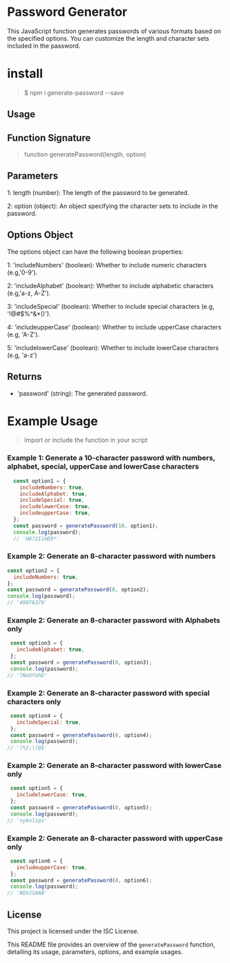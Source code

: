 # Password Generator

This JavaScript function generates passwords of various formats based on the specified options. You can customize the length and character sets included in the password.

# install
> $ npm i generate-password --save

## Usage

## Function Signature 

> function generatePassword(length, option)

## Parameters

1: length (number): The length of the password to be generated.

2: option (object): An object specifying the character sets to include in the password.

## Options Object

The options object can have the following boolean properties:

1: 'includeNumbers' (boolean): Whether to include numeric characters (e.g,'0-9').

2: 'includeAlphabet' (boolean): Whether to include alphabetic characters (e.g,'a-z, A-Z').

3: 'includeSpecial' (boolean): Whether to include special characters (e.g, '!@#$%^&*()').

4: 'includeupperCase' (boolean): Whether to include upperCase characters (e.g, 'A-Z').

5: 'includelowerCase' (boolean): Whether to include lowerCase characters (e.g, 'a-z')
## Returns

* 'password' (string): The generated password.

# Example Usage
> Import or include the function in your script

### Example 1: Generate a 10-character password with numbers, alphabet, special, upperCase and lowerCase characters
```javascript
  const option1 = {
    includeNumbers: true,
    includeAlphabet: true,
    includeSpecial: true,
    includelowerCase: true,
    includeupperCase: true,
  };
  const password = generatePassword(10, option1);
  console.log(password);
  // 'H8?2IihD5*'
```

  

  ### Example 2: Generate an 8-character password with numbers 
  
  ```javascript
  const option2 = {
    includeNumbers: true,
  };
  const password = generatePassword(8, option2);
  console.log(password);
// '49076379'
```
  


 ### Example 2: Generate an 8-character password with Alphabets only
 ```javascript
  const option3 = {
    includeAlphabet: true,
  };
  const password = generatePassword(8, option3);
  console.log(password);
// 'lNxUYohD'
```


 ### Example 2: Generate an 8-character password with special characters only
 ```javascript
  const option4 = {
    includeSpecial: true,
  };
  const password = generatePassword(8, option4);
  console.log(password);
// ')%};|]@$'
```



 ### Example 2: Generate an 8-character password with lowerCase only
 ```javascript
  const option5 = {
    includelowerCase: true,
  };
  const password = generatePassword(8, option5);
  console.log(password);
// 'nyknlzps'
```



 ### Example 2: Generate an 8-character password with upperCase only
 ```javascript
  const option6 = {
    includeupperCase: true,
  };
  const password = generatePassword(8, option6);
  console.log(password);
// 'NQVJSAAB'
```


## License

This project is licensed under the ISC License.


This README file provides an overview of the `generatePassword` function, detailing its usage, parameters, options, and example usages.

